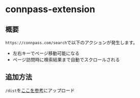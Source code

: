 # connpass-extension

## 概要

`https://connpass.com/search`で以下のアクションが発生します。

- 左右キーでページ移動可能になる
- ページ訪問時に検索結果まで自動でスクロールされる

## 追加方法

`/dist`を[ここを参考](https://qiita.com/RyBB/items/32b2a7b879f21b3edefc#chrome%E3%81%B8%E3%81%AE%E9%81%A9%E7%94%A8%E6%96%B9%E6%B3%95)にアップロード

